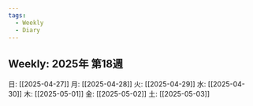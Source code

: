 ```yaml
---
tags:
  - Weekly
  - Diary
---
```

## Weekly: 2025年 第18週
日: [[2025-04-27]]
月: [[2025-04-28]]
火: [[2025-04-29]]
水: [[2025-04-30]]
木: [[2025-05-01]]
金: [[2025-05-02]]
土: [[2025-05-03]]
